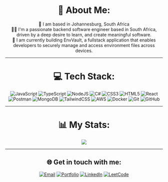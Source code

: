 <div align="center">

# 💫 About Me:
📍 I am based in Johannesburg, South Africa  <br>
👨‍💻 I'm a passionate backend software engineer based in South Africa, driven by a deep desire to learn, and create meaningful software.<br>🔨 I am currently building EnvVault, a fullstack application that enables developers to securely manage and access environment files across devices.

---

# 💻 Tech Stack:
![JavaScript](https://img.shields.io/badge/javascript-%23323330.svg?style=for-the-badge&logo=javascript&logoColor=%23F7DF1E) 
![TypeScript](https://img.shields.io/badge/typescript-%23007ACC.svg?style=for-the-badge&logo=typescript&logoColor=white) 
![NodeJS](https://img.shields.io/badge/node.js-6DA55F?style=for-the-badge&logo=node.js&logoColor=white) 
![C#](https://img.shields.io/badge/c%23-%23239120.svg?style=for-the-badge&logo=csharp&logoColor=white) 
![CSS3](https://img.shields.io/badge/css3-%231572B6.svg?style=for-the-badge&logo=css3&logoColor=white) 
![HTML5](https://img.shields.io/badge/html5-%23E34F26.svg?style=for-the-badge&logo=html5&logoColor=white) 
![React](https://img.shields.io/badge/react-%2320232a.svg?style=for-the-badge&logo=react&logoColor=%2361DAFB) 
![Postman](https://img.shields.io/badge/Postman-FF6C37?style=for-the-badge&logo=postman&logoColor=white) 
![MongoDB](https://img.shields.io/badge/MongoDB-%234ea94b.svg?style=for-the-badge&logo=mongodb&logoColor=white) 
![TailwindCSS](https://img.shields.io/badge/tailwindcss-%2338B2AC.svg?style=for-the-badge&logo=tailwind-css&logoColor=white) 
![AWS](https://img.shields.io/badge/AWS-%23FF9900.svg?style=for-the-badge&logo=amazon-aws&logoColor=white) 
![Docker](https://img.shields.io/badge/docker-%230db7ed.svg?style=for-the-badge&logo=docker&logoColor=white) 
![Git](https://img.shields.io/badge/git-%23F05033.svg?style=for-the-badge&logo=git&logoColor=white) 
![GitHub](https://img.shields.io/badge/github-%23121011.svg?style=for-the-badge&logo=github&logoColor=white)

---

# 📊 My Stats:
![](https://nirzak-streak-stats.vercel.app/?user=AndreP04&theme=dark&hide_border=false)<br/>

---

## 🌐 Get in touch with me:
[![Email](https://img.shields.io/badge/Email-D14836?style=for-the-badge&logo=gmail&logoColor=white)](mailto:andrepret4@icloud.com) 
[![Portfolio](https://img.shields.io/badge/Portfolio-000?style=for-the-badge&logo=About.me&logoColor=white)](https://www.aj-p.co.za)
[![LinkedIn](https://img.shields.io/badge/LinkedIn-0077B5?style=for-the-badge&logo=linkedin&logoColor=white)](https://linkedin.com/in/andre-pretorius-680592285)
[![LeetCode](https://img.shields.io/badge/LeetCode-FFA116?style=for-the-badge&logo=leetcode&logoColor=white)](https://leetcode.com/u/AndrePret04/)
</div>

<!-- Proudly created with GPRM ( https://gprm.itsvg.in ) -->
